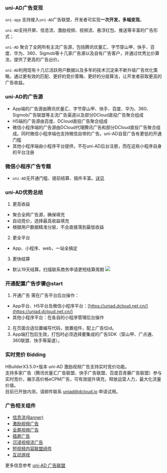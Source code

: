 ### uni-AD广告变现

`uni-app` 支持接入`uni-AD`广告联盟，开发者可实现**一次开发，多端变现**。

`uni-AD`支持开屏、信息流、激励视频、视频流、悬浮红包、推送等丰富的广告形式；

`uni-AD` 聚合了全网所有主流广告源，包括腾讯优量汇、字节穿山甲、快手、百度、华为、360、Sigmob等十几家广告源以及自有广告客户，并通过优秀比价算法，提供了更高的广告出价。

`uni-AD`利用现有十几亿活跃用户数据以及多年的技术沉淀来不断升级广告优化策略，通过更有效的匹配、更好的竞价策略、更好的分层算法，让开发者获取更高的广告收益。


### uni-AD的广告源

- App端的广告源由腾讯优量汇、字节穿山甲、快手、百度、华为、360、Sigmob广告联盟等主流广告渠道以及部分DCloud直投广告聚合组成
- H5端的广告源由百度、DCloud直投广告聚合组成
- 微信小程序端的广告源由DCloud代理腾讯广告和部分DCloud直投广告聚合组成。同时微信小程序端也支持微信自带的广告。uni-AD自营广告有更低的开通门槛
- 其他小程序端由小程序平台提供，不在uni-AD后台注册，而在这些小程序自身的平台注册


### 微信小程序广告专题
- `uni-AD`无开通门槛、提前结算、插件丰富。[详见](https://uniapp.dcloud.net.cn/component/ad-weixin.html)

### uni-AD优势总结
1. 更高收益
  - 聚合全网广告源，确保填充
  - 自动竞价，选择最高收益填充
  - 根据用户数据精准分层，不会直接落到最低收益
2. 更全平台
  - App、小程序、web，一站全搞定
3. 更快结算
  - 默认19天结算。扫描联系商务申请更短结算周期
![](https://vkceyugu.cdn.bspapp.com/VKCEYUGU-f184e7c3-1912-41b2-b81f-435d1b37c7b4/e5e4a83a-8a05-40a1-978d-471871f939a6.jpg)

### 开通配置广告步骤@start

1. 开通广告
需在广告平台后台操作：
* App平台、H5平台及微信小程序平台：[https://uniad.dcloud.net.cn/](https://uniad.dcloud.net.cn/)
* 其他小程序平台：在各自的小程序管理后台操作
2. 在页面合适位置编写代码，放置组件，配上广告位id。
3. App端打包后生效，打包时必须选择要集成的广告SDK（穿山甲、广点通、360联盟、快手等渠道）。

<a id="bidding"/>

### 实时竞价 Bidding  
HBuilderX3.5.0+版本 uni-AD 激励视频广告支持实时竞价功能。  
支持多家广告（腾讯优量汇广告联盟、快手广告联盟、百度百青藤广告联盟）参与实时竞价，展示高价格eCPM广告，可有效提升填充，释放运营人力，最大化流量价值。  
目前已开放内测，请邮件联系 uniad@dcloud.io 申请试用。  

### 广告相关组件

- [信息流(Banner)](https://uniapp.dcloud.net.cn/component/ad.html)
- [激励视频广告](https://uniapp.dcloud.net.cn/component/ad-rewarded-video.html)
- [全屏视频广告](https://uniapp.dcloud.net.cn/component/ad-fullscreen-video.html)
- [插屏广告](https://uniapp.dcloud.net.cn/component/ad-interstitial.html)
- [沉浸视频流广告](https://uniapp.dcloud.net.cn/component/ad-draw.html)
- [短视频内容联盟组件](https://uniapp.dcloud.net.cn/component/ad-content-page.html)
- [互动游戏](https://uniapp.dcloud.net.cn/api/a-d/interactive.html)


更多信息参考 [uni-AD 广告联盟](https://uniad.dcloud.net.cn)
